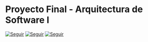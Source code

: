 # Proyecto Final - Arquitectura de Software I

[![Seguir](https://img.shields.io/badge/joaquincorradi-%238B5CF6.svg?style=for-the-badge&logo=github&logoColor=white)](https://github.com/joaquincorradi/) [![Seguir](https://img.shields.io/badge/sanrearte-%238B5CF6.svg?style=for-the-badge&logo=github&logoColor=white)](https://github.com/sanrearte/) [![Seguir](https://img.shields.io/badge/IgnaAltamirano00-%238B5CF6.svg?style=for-the-badge&logo=github&logoColor=white)](https://github.com/IgnaAltamirano00/)
